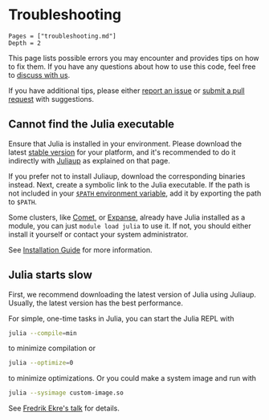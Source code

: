 # Troubleshooting

```@contents
Pages = ["troubleshooting.md"]
Depth = 2
```

This page lists possible errors you may encounter and provides tips on how to fix them.
If you have any questions about how to use this code, feel free to
[discuss with us](https://github.com/singularitti/NumerovShooting.jl/discussions).

If you have additional tips, please either
[report an issue](https://github.com/singularitti/NumerovShooting.jl/issues/new) or
[submit a pull request](https://github.com/singularitti/NumerovShooting.jl/compare) with suggestions.

## Cannot find the Julia executable

Ensure that Julia is installed in your environment. Please download the latest
[stable version](https://julialang.org/downloads/#current_stable_release) for your platform,
and it's recommended to do it indirectly with
[Juliaup](https://github.com/JuliaLang/juliaup) as explained on that page.

If you prefer not to install Juliaup, download the corresponding binaries instead.
Next, create a symbolic link to the Julia executable.
If the path is not included in your
[`$PATH` environment variable](https://en.wikipedia.org/wiki/PATH_(variable)), add it by
exporting the path to `$PATH`.

Some clusters, like
[Comet](https://www.sdsc.edu/support/user_guides/comet.html),
or [Expanse](https://www.sdsc.edu/services/hpc/expanse/index.html),
already have Julia installed as a module, you can
just `module load julia` to use it. If not, you should either install it yourself or contact
your system administrator.

See [Installation Guide](@ref) for more information.

## Julia starts slow

First, we recommend downloading the latest version of Julia using Juliaup. Usually, the
latest version has the best performance.

For simple, one-time tasks in Julia, you can start the Julia REPL with

```bash
julia --compile=min
```

to minimize compilation or

```bash
julia --optimize=0
```

to minimize optimizations. Or you could make a system image and run with

```bash
julia --sysimage custom-image.so
```

See [Fredrik Ekre's talk](https://youtu.be/IuwxE3m0_QQ?t=313) for details.

